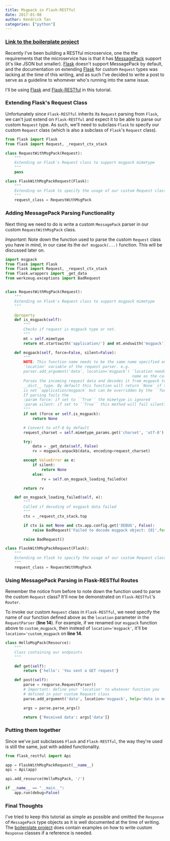 ```yaml
---
title: Msgpack in Flask-RESTful
date: 2017-01-08
author: Kendrick Tan
categories: ["python"]
---
```


### **[Link to the boilerplate project](https://github.com/kendricktan/flaskrestful-custom-request)**

Recently I've been building a RESTful microservice, one the the requirements that the microservice has is that it has [MessagePack](https://msgpack.org/index.html) support (it's like JSON but smaller). [Flask](https://flask.pocoo.org) doesn't support MessagePack by default, and the documentation on extending [Flask](https://flask.pocoo.org) for custom `Request` types was lacking at the time of this writing, and as such I've decided to write a post to serve as a guideline to whomever who's running into the same issue.

I'll be using [Flask](https://flask.pocoo.org) and [Flask-RESTful](https://flask-restful-cn.readthedocs.io/en/0.3.4/) in this tutorial.

### **Extending Flask's Request Class**

Unfortunately since `Flask-RESTful` inherits its `Request` parsing from `Flask`, we can't just extend on `Flask-RESTful` and expect it to be able to parse our custom `Request` type. As such, we'll need to subclass `Flask` to specify our custom `Request` class (which is also a subclass of `Flask`'s `Request` class).

```python
from flask import Flask
from flask import Request, _request_ctx_stack

class RequestWithMsgPack(Request):
    """
    Extending on Flask's Request class to support msgpack mimetype
    """
    pass

class FlaskWithMsgPackRequest(Flask):
    """
    Extending on Flask to specify the usage of our custom Request class
    """
    request_class = RequestWithMsgPack
```

### **Adding MessagePack Parsing Functionality**

Next thing we need to do is write a custom `MessagePack` parser in our custom `RequestWithMsgPack` class.

*Important*: Note down the function used to parse the custom `Request` class you have in mind, in our case its the `def msgpack(...)`  function. This will be discussed later on.

```python    
import msgpack
from flask import Flask
from flask import Request, _request_ctx_stack
from flask.wrappers import _get_data
from werkzeug.exceptions import BadRequest


class RequestWithMsgPack(Request):
    """
    Extending on Flask's Request class to support msgpack mimetype
    """

    @property
    def is_msgpack(self):
        """
        Checks if request is msgpack type or not.
        """
        mt = self.mimetype
        return mt.startswith('application/') and mt.endswith('msgpack')

    def msgpack(self, force=False, silent=False):
        """
        NOTE: This function name needs to be the same name specified on the
        'location' variable of the request parser. e.g.
        parser.add_argument('data', location='msgpack') `location needs to have the same
                                                        name as the callable function
        Parses the incoming request data and decodes it from msgpack to python
        __dict__ type. By default this function will return `None` if the mimetype
        is not `application/msgpack` but can be overridden by the ``force`` parameter.
        If parsing fails the
        :param force: if set to ``True`` the mimetype is ignored
        :param silent: if set to ``True`` this method will fail silently and return ``None``
        """
        if not (force or self.is_msgpack):
            return None

        # Convert to utf-8 by default
        request_charset = self.mimetype_params.get('charset', 'utf-8')

        try:
            data = _get_data(self, False)
            rv = msgpack.unpackb(data, encoding=request_charset)

        except ValueError as e:
            if silent:
                return None
            else:
                rv = self.on_msgpack_loading_failed(e)

        return rv

    def on_msgpack_loading_failed(self, e):
        """
        Called if decoding of msgpack data failed
        """
        ctx = _request_ctx_stack.top

        if ctx is not None and ctx.app.config.get('DEBUG', False):
            raise BadRequest('Failed to decode msgpack object: {0}'.format(e))

        raise BadRequest()

class FlaskWithMsgPackRequest(Flask):
    """
    Extending on Flask to specify the usage of our custom Request class
    """
    request_class = RequestWithMsgPack
```

### **Using MessagePack Parsing in Flask-RESTful Routes** 

Remember the notice from before to note down the function used to parse the custom `Request` class? It'll now be demonstrated on `Flask-RESTful`'s `Router`.

To invoke our custom `Request` class in `Flask-RESTful`, we need specify the name of our function defined above as the `location` parameter in the `RequestParser` (**line 14**). For example, if we renamed our `msgpack` function above to `custom_msgpack`, then instead of `location='msgpack'`, it'll be `location='custom_msgpack` on **line 14**.

```python
class HelloMsgPack(Resource):
    """
    Class containing our endpoints
    """

    def get(self):
        return {'hello': 'You sent a GET request'}

    def post(self):
        parse = reqparse.RequestParser()
        # Important: define your 'location' to whatever function you
        # defined in your custom Request class
        parse.add_argument('data', location='msgpack', help='data in msgpack form', required=True)

        args = parse.parse_args()

        return {'Received data': args['data']}
```

### **Putting them together**

Since we've just subclasses `Flask` and `Flask-RESTful`, the way they're used is still the same, just with added functionality.

```python
from flask_restful import Api

app = FlaskWithMsgPackRequest(__name__)
api = Api(app)

api.add_resource(HelloMsgPack, '/')

if __name__ == "__main__":
    app.run(debug=False)
```

### **Final Thoughts**

I've tried to keep this tutorial as simple as possible and omitted the `Response` of `MessagePack` type objects as it is well documented at the time of writing. The [boilerplate project](https://github.com/kendricktan/flaskrestful-custom-request) does contain examples on how to write custom `Response` classes if a reference is needed.